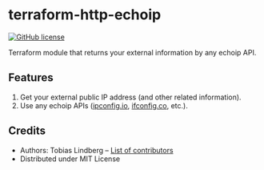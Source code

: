 # terraform-http-echoip

[![GitHub license](https://img.shields.io/github/license/tobiasehlert/terraform-http-echoip)](https://github.com/tobiasehlert/terraform-http-echoip/blob/main/LICENSE)

Terraform module that returns your external information by any echoip API.

## Features

1. Get your external public IP address (and other related information).
1. Use any echoip APIs ([ipconfig.io](https://ipconfig.io), [ifconfig.co](https://ifconfig.co), etc.).

## Credits

- Authors: Tobias Lindberg – [List of contributors](https://github.com/tobiasehlert/terraform-http-echoip/graphs/contributors)
- Distributed under MIT License
